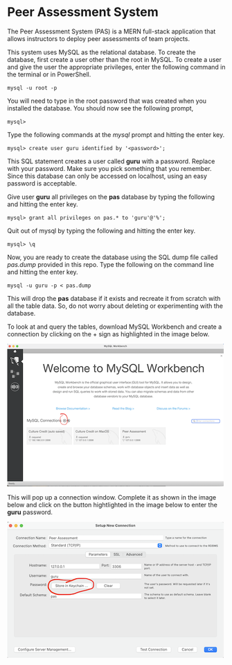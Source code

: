 # Peer Assessment System

The Peer Assessment System (PAS) is a MERN full-stack application that allows instructors to deploy peer assessments of team projects.

This system uses MySQL as the relational database.  To create the database, first create a user other than the root in MySQL.  To create a user and give the user the appropriate privileges, enter the following command in the terminal or in PowerShell.

```
mysql -u root -p
``` 
You will need to type in the root password that was created when you installed the database.  You should now see the following prompt,

```
mysql>
```

Type the following commands at the *mysql* prompt and hitting the enter key.

```
mysql> create user guru identified by '<password>';
```

This SQL statement creates a user called **guru** with a password.  Replace <password> with your password.  Make sure you pick something that you remember.  Since this database can only be accessed on localhost, using an easy password is acceptable.

Give user **guru** all privileges on the **pas** database by typing the following and hitting the enter key.

```
mysql> grant all privileges on pas.* to 'guru'@'%';
```

Quit out of mysql by typing the following and hitting the enter key.

```
mysql> \q 
```

Now, you are ready to create the database using the SQL dump file called *pas.dump* provided in this repo.  Type the following on the command line and hitting the enter key.

```
mysql -u guru -p < pas.dump
```

This will drop the **pas** database if it exists and recreate it from scratch with all the table data. So, do not worry about deleting or experimenting with the database.

To look at and query the tables, download MySQL Workbench and create a connection by clicking on the + sign as highlighted in the image below.

![](workbench1.png)

This will pop up a connection window.  Complete it as shown in the image below and click on the button hightlighted in the image below to enter the **guru** password.

![](workbench2.png)

